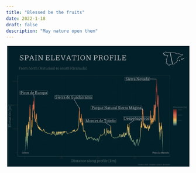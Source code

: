 ```yaml
---
title: "Blessed be the fruits"
date: 2022-1-18
draft: false
description: "May nature open them"
---
```

![profile](/img/profile_1.png)
